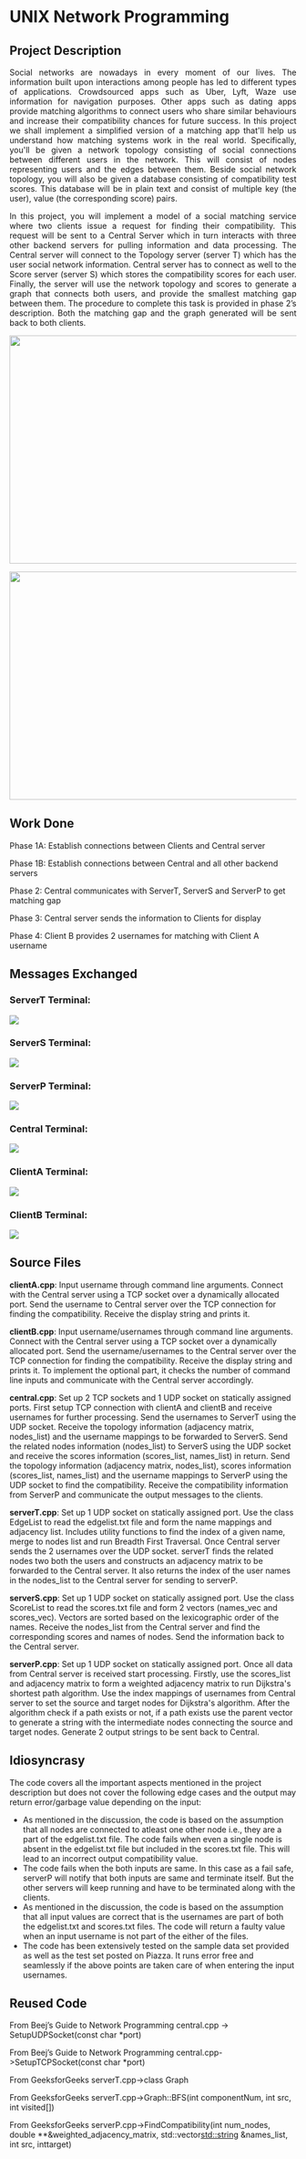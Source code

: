 # UNIX Network Programming

## Project Description

<p style="text-align:justify">
Social networks are nowadays in every moment of our lives. The information built upon interactions among people has led to different types of applications. Crowdsourced apps such as Uber, Lyft, Waze use information for navigation purposes. Other apps such as dating apps provide matching algorithms to connect users who share similar behaviours and increase their compatibility chances for future success. In this project we shall implement a simplified version of a matching app that'll help us understand how matching systems work in the real world. Specifically, you'll be given a network topology consisting of social connections between different users in the network. This will consist of nodes representing users and the edges between them. Beside social network topology, you will also be given a database consisting of compatibility test scores. This database will be in plain text and consist of multiple key (the user), value (the corresponding score) pairs.
</p>

<p style="text-align:justify">
In this project, you will implement a model of a social matching service where two clients issue a request for finding their compatibility. This request will be sent to a Central Server which in turn interacts with three other backend servers for pulling information and data processing. The Central server will connect to the Topology server (server T) which has the user social network information. Central server has to connect as well to the Score server (server S) which stores the compatibility scores for each user. Finally, the server will use the network topology and scores to generate a graph that connects both users, and provide the smallest matching gap between them. The procedure to complete this task is provided in phase 2’s description. Both the matching gap and the graph generated will be sent back to both clients. 
</p>

<p align="center">
<img src="images/Network_Image.png" width="600" height="400"/>
</p>

<p align="center">
<img src="images/Graph.png" width="700" height="400"/>
</p>

## Work Done

Phase 1A: Establish connections between Clients and Central server

Phase 1B: Establish connections between Central and all other backend servers 

Phase 2: Central communicates with ServerT, ServerS and ServerP to get matching gap 

Phase 3: Central server sends the information to Clients for display 

Phase 4: Client B provides 2 usernames for matching with Client A username 

## Messages Exchanged

### ServerT Terminal:
<img src="images/ServerT.png"/>  

### ServerS Terminal:
<img src="images/ServerS.png"/>  

### ServerP Terminal:
<img src="images/ServerP.png"/>  

### Central Terminal:
<img src="images/Central.png"/>  

### ClientA Terminal:
<img src="images/ClientA.png"/>  

### ClientB Terminal:
<img src="images/ClientB.png"/>  

## Source Files

**clientA.cpp**: Input username through command line arguments. Connect with the Central server using a TCP socket over a dynamically allocated port. Send the username to Central server over the TCP connection for finding the compatibility. Receive the display string and prints it.

**clientB.cpp**: Input username/usernames through command line arguments. Connect with the Central server using a TCP socket over a dynamically allocated port. Send the username/usernames to the Central server over the TCP connection for finding the compatibility. Receive the display string and prints it. To implement the optional part, it checks the number of command line inputs and communicate with the Central server accordingly.

**central.cpp**: Set up 2 TCP sockets and 1 UDP socket on statically assigned ports. First setup TCP connection with clientA and clientB and receive usernames for further processing. Send the usernames to ServerT using the UDP socket. Receive the topology information (adjacency matrix, nodes_list) and the username mappings to be forwarded to ServerS. Send the related nodes information (nodes_list) to ServerS using the UDP socket and receive the scores information (scores_list, names_list) in return. Send the topology information (adjacency matrix, nodes_list), scores information (scores_list, names_list) and the username mappings to ServerP using the UDP socket to find the compatibility. Receive the compatibility information from ServerP and communicate the output messages to the clients.

**serverT.cpp**: Set up 1 UDP socket on statically assigned port. Use the class EdgeList to read the edgelist.txt file and form the name mappings and adjacency list. Includes utility functions to find the index of a given name, merge to nodes list and run Breadth First Traversal. Once Central server sends the 2 usernames over the UDP socket. serverT finds the related nodes two both the users and constructs an adjacency matrix to be forwarded to the Central server. It also returns the index of the user names in the nodes_list to the Central server for sending to serverP.

**serverS.cpp**: Set up 1 UDP socket on statically assigned port. Use the class ScoreList to read the scores.txt file and form 2 vectors (names_vec and scores_vec). Vectors are sorted based on the lexicographic order of the names. Receive the nodes_list from the Central server and find the corresponding scores and names of nodes. Send the information back to the Central server.

**serverP.cpp**: Set up 1 UDP socket on statically assigned port. Once all data from Central server is received start processing. Firstly, use the scores_list and adjacency matrix to form a weighted adjacency matrix to run Dijkstra's shortest path algorithm. Use the index mappings of usernames from Central server to set the source and target nodes for Dijkstra's algorithm. After the algorithm check if a path exists or not, if a path exists use the parent vector to generate a string with the intermediate nodes connecting the source and target nodes. Generate 2 output strings to be sent back to Central.

## Idiosyncrasy

The code covers all the important aspects mentioned in the project description but does not cover the following edge cases and the output may return error/garbage value depending on the input:
- As mentioned in the discussion, the code is based on the assumption that all nodes are connected to atleast one other node i.e., they are a part of the edgelist.txt file. The code fails when even a single node is absent in the edgelist.txt file but included in the scores.txt file. This will lead to an incorrect output compatibility value.
- The code fails when the both inputs are same. In this case as a fail safe, serverP will notify that both inputs are same and terminate itself. But the other servers will keep running and have to be terminated along with the clients.
- As mentioned in the discussion, the code is based on the assumption that all input values are correct that is the usernames are part of both the edgelist.txt and scores.txt files. The code will return a faulty value when an input username is not part of the either of the files.
- The code has been extensively tested on the sample data set provided as well as the test set posted on Piazza. It runs error free and seamlessly if the above points are taken care of when entering the input usernames.

## Reused Code

From Beej’s Guide to Network Programming
central.cpp -> SetupUDPSocket(const char *port)

From Beej’s Guide to Network Programming
central.cpp->SetupTCPSocket(const char *port)

From GeeksforGeeks
serverT.cpp->class Graph

From GeeksforGeeks
serverT.cpp->Graph::BFS(int componentNum, int src, int visited[])

From GeeksforGeeks
serverP.cpp->FindCompatibility(int num_nodes, double **&weighted_adjacency_matrix, std::vector<std::string> &names_list, int src, inttarget)


